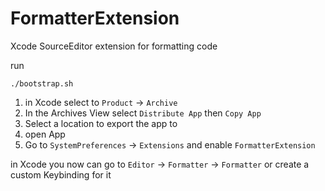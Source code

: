 # FormatterExtension

Xcode SourceEditor extension for formatting code

run 
```
./bootstrap.sh
```


1. in Xcode select to `Product` -> `Archive`
2. In the Archives View select `Distribute App` then `Copy App`
3. Select a location to export the app to
4. open App
5. Go to `SystemPreferences` -> `Extensions` and enable `FormatterExtension`

in Xcode you now can go to `Editor` -> `Formatter` -> `Formatter`
or create a custom Keybinding for it